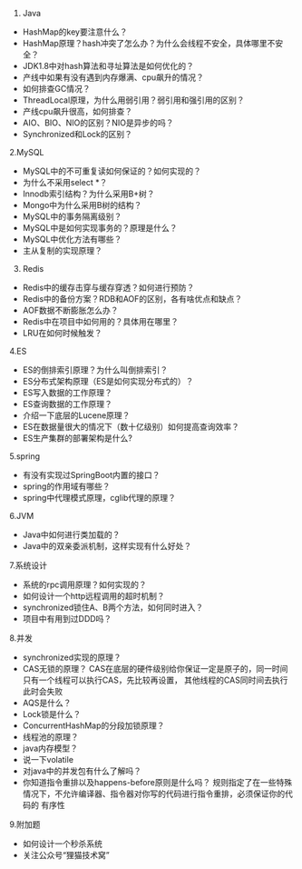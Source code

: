 1. Java
- HashMap的key要注意什么？
- HashMap原理？hash冲突了怎么办？为什么会线程不安全，具体哪里不安全？
- JDK1.8中对hash算法和寻址算法是如何优化的？
- 产线中如果有没有遇到内存爆满、cpu飙升的情况？
- 如何排查GC情况？
- ThreadLocal原理，为什么用弱引用？弱引用和强引用的区别？
- 产线cpu飙升很高，如何排查？
- AIO、BIO、NIO的区别？NIO是异步的吗？
- Synchronized和Lock的区别？

2.MySQL
- MySQL中的不可重复读如何保证的？如何实现的？
- 为什么不采用select *？
- Innodb索引结构？为什么采用B+树？
- Mongo中为什么采用B树的结构？
- MySQL中的事务隔离级别？
- MySQL中是如何实现事务的？原理是什么？
- MySQL中优化方法有哪些？
- 主从复制的实现原理？

3. Redis
- Redis中的缓存击穿与缓存穿透？如何进行预防？
- Redis中的备份方案？RDB和AOF的区别，各有啥优点和缺点？
- AOF数据不断膨胀怎么办？
- Redis中在项目中如何用的？具体用在哪里？
- LRU在如何时候触发？


4.ES
- ES的倒排索引原理？为什么叫倒排索引？
- ES分布式架构原理（ES是如何实现分布式的）？
- ES写入数据的工作原理？
- ES查询数据的工作原理？
- 介绍一下底层的Lucene原理？
- ES在数据量很大的情况下（数十亿级别）如何提高查询效率？
- ES生产集群的部署架构是什么?


5.spring
- 有没有实现过SpringBoot内置的接口？
- spring的作用域有哪些？
- spring中代理模式原理，cglib代理的原理？

6.JVM
- Java中如何进行类加载的？
- Java中的双亲委派机制，这样实现有什么好处？

7.系统设计
- 系统的rpc调用原理？如何实现的？
- 如何设计一个http远程调用的超时机制？
- synchronized锁住A、B两个方法，如何同时进入？
- 项目中有用到过DDD吗？

8.并发
- synchronized实现的原理？
- CAS无锁的原理？
  CAS在底层的硬件级别给你保证一定是原子的，同一时间只有一个线程可以执行CAS，先比较再设置，
  其他线程的CAS同时间去执行此时会失败
- AQS是什么？
- Lock锁是什么？
- ConcurrentHashMap的分段加锁原理？
- 线程池的原理？
- java内存模型？
- 说一下volatile
- 对java中的并发包有什么了解吗？
- 你知道指令重排以及happens-before原则是什么吗？
  规则指定了在一些特殊情况下，不允许编译器、指令器对你写的代码进行指令重排，必须保证你的代码的
  有序性

9.附加题
- 如何设计一个秒杀系统
- 关注公众号“狸猫技术窝”
